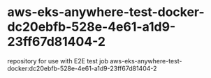 # aws-eks-anywhere-test-docker-dc20ebfb-528e-4e61-a1d9-23ff67d81404-2
repository for use with E2E test job aws-eks-anywhere-test-docker:dc20ebfb-528e-4e61-a1d9-23ff67d81404-2
